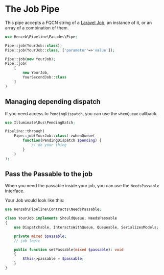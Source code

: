 # The Job Pipe

This pipe accepts a FQCN string of a [Laravel Job](https://laravel.com/docs/master/queues#creating-jobs),
an instance of it, or an array of a combination of them.

````php
use Henzeb\Pipeline\Facades\Pipe;

Pipe::job(YourJob::class);
Pipe::job(YourJob::class, ['parameter'=>'value']);

Pipe::job(new YourJob);
Pipe::job(
    [
        new YourJob,
        YourSecondJob::class
    ]
)
````

## Managing depending dispatch

If you need access to `PendingDispatch`, you can use the
`whenQueue` callback.

````php
use Illuminate\Bus\PendingBatch;

Pipeline::through(
    Pipe::job(YourJob::class)->whenQueue(
        function(PendingDispatch $pending) {
            // do your thing
        }
    )
);
````

## Pass the Passable to the job

When you need the passable inside your job, you can use
the `NeedsPassable` interface.

Your Job would look like this:

````php
use Henzeb\Pipeline\Contracts\NeedsPassable;

class YourJob implements ShouldQueue, NeedsPassable
{
    use Dispatchable, InteractsWithQueue, Queueable, SerializesModels;

    private mixed $passable;
    // job logic

    public function setPassable(mixed $passable): void
    {
        $this->passable = $passable;
    }
}
````
